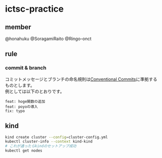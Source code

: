 # ictsc-practice

## member

@honahuku
@SoragamiRaito
@Ringo-onct

## rule
### commit & branch
コミットメッセージとブランチの命名規則は[Conventional Commits](https://www.conventionalcommits.org/ja/v1.0.0/)に準拠するものとします。  
例としては以下のとおりです。  
```text
feat: hoge関数の追加
feat: poyoの導入
fix: typo
```

## kind

```bash
kind create cluster --config=cluster-config.yml
kubectl cluster-info --context kind-kind
# これが通ったらkindのセットアップ成功
kubectl get nodes
```
